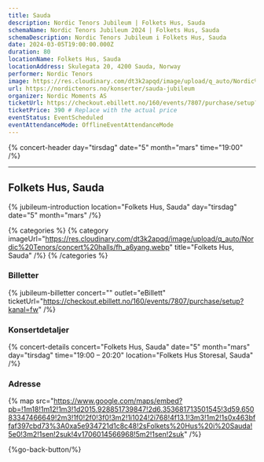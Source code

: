 ```yaml
---
title: Sauda
description: Nordic Tenors Jubileum | Folkets Hus, Sauda
schemaName: Nordic Tenors Jubileum 2024 | Folkets Hus, Sauda
schemaDescription: Nordic Tenors Jubileum i Folkets Hus, Sauda
date: 2024-03-05T19:00:00.000Z
duration: 80
locationName: Folkets Hus, Sauda
locationAddress: Skulegata 20, 4200 Sauda, Norway
performer: Nordic Tenors
image: https://res.cloudinary.com/dt3k2apqd/image/upload/q_auto/Nordic%20Tenors/OG%20images/Jubileum/Sauda_nqyqzy.webp
url: https://nordictenors.no/konserter/sauda-jubileum
organizer: Nordic Moments AS
ticketUrl: https://checkout.ebillett.no/160/events/7807/purchase/setup?kanal=fw
ticketPrice: 390 # Replace with the actual price
eventStatus: EventScheduled
eventAttendanceMode: OfflineEventAttendanceMode
---
```


{% concert-header day="tirsdag" date="5" month="mars" time="19:00" /%}

---

## Folkets Hus, Sauda

{% jubileum-introduction location="Folkets Hus, Sauda" day="tirsdag" date="5" month="mars" /%}

{% categories %}
{% category imageUrl="https://res.cloudinary.com/dt3k2apqd/image/upload/q_auto/Nordic%20Tenors/concert%20halls/fh_a6yang.webp" title="Folkets Hus, Sauda" /%}
{% /categories %}

### Billetter

{% jubileum-billetter concert="" outlet="eBillett" ticketUrl="https://checkout.ebillett.no/160/events/7807/purchase/setup?kanal=fw" /%}

### Konsertdetaljer

{% concert-details concert="Folkets Hus, Sauda" date="5" month="mars" day="tirsdag" time="19:00 – 20:20" location="Folkets Hus Storesal, Sauda" /%}

### Adresse

{% map src="https://www.google.com/maps/embed?pb=!1m18!1m12!1m3!1d2015.928851739847!2d6.353681713501545!3d59.65083347466649!2m3!1f0!2f0!3f0!3m2!1i1024!2i768!4f13.1!3m3!1m2!1s0x463bffaf397cbd73%3A0xa5e934721d1c8c48!2sFolkets%20Hus%20i%20Sauda!5e0!3m2!1sen!2suk!4v1706014566968!5m2!1sen!2suk" /%}

{%go-back-button/%}
